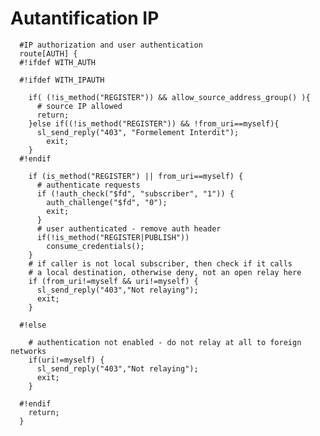 # Autantification IP

      #IP authorization and user authentication
      route[AUTH] {
      #!ifdef WITH_AUTH

      #!ifdef WITH_IPAUTH

        if( (!is_method("REGISTER")) && allow_source_address_group() ){
          # source IP allowed
          return;
        }else if((!is_method("REGISTER")) && !from_uri==myself){
          sl_send_reply("403", "Formelement Interdit"); 
            exit;
        }
      #!endif

        if (is_method("REGISTER") || from_uri==myself) {
          # authenticate requests
          if (!auth_check("$fd", "subscriber", "1")) {
            auth_challenge("$fd", "0");
            exit;
          }
          # user authenticated - remove auth header
          if(!is_method("REGISTER|PUBLISH"))
            consume_credentials();
        }
        # if caller is not local subscriber, then check if it calls
        # a local destination, otherwise deny, not an open relay here
        if (from_uri!=myself && uri!=myself) {
          sl_send_reply("403","Not relaying");
          exit;
        }

      #!else

        # authentication not enabled - do not relay at all to foreign networks
        if(uri!=myself) {
          sl_send_reply("403","Not relaying");
          exit;
        }

      #!endif
        return;
      }
